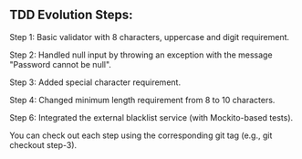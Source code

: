 TDD Evolution Steps:
-------------------

Step 1: Basic validator with 8 characters, uppercase and digit requirement.

Step 2: Handled null input by throwing an exception with the message "Password cannot be null".

Step 3: Added special character requirement.

Step 4: Changed minimum length requirement from 8 to 10 characters.

Step 6: Integrated the external blacklist service (with Mockito-based tests).

You can check out each step using the corresponding git tag (e.g., git checkout step-3).

